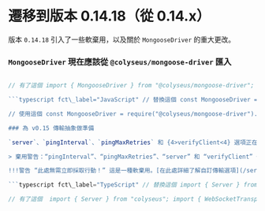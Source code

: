 # 遷移到版本 0.14.18（從 0.14.x）

版本 `0.14.18` 引入了一些軟棄用，以及關於 `MongooseDriver` 的重大更改。

### `MongooseDriver` 現在應該從 `@colyseus/mongoose-driver` 匯入

```typescript fct\_label="TypeScript" // 替換這個 import { MongooseDriver } from "colyseus/lib/matchmaker/drivers/MongooseDriver"

// 有了這個 import { MongooseDriver } from "@colyseus/mongoose-driver"; ``

```typescript fct\_label="JavaScript" // 替換這個 const MongooseDriver = require("colyseus/lib/matchmaker/drivers/MongooseDriver").MongooseDriver;

// 使用這個 const MongooseDriver = require("@colyseus/mongoose-driver").MongooseDriver; ``

### 為 v0.15 傳輸抽象做準備

`server`、`pingInterval`、`pingMaxRetries` 和 {4>verifyClient<4} 選項正在軟棄用。這些選項現在是預設 `WebSocketTransport` 實作的一部分。

> 棄用警告：“pingInterval”、“pingMaxRetries”、“server” 和 “verifyClient” 伺服器選項將在 v0.15 上永久移至 WebSocketTransport

!!!警告 “此處無需立即採取行動！” 這是一種軟棄用。[在此處詳細了解自訂傳輸選項](/server/transport)。

```typescript fct\_label="TypeScript" // 替換這個 import { Server } from "colyseus"; const gameServer = new Server({ server: http.createServer(app), pingInterval:5000, pingMaxRetries:3, })

// 有了這個  import { Server } from "colyseus"; import { WebSocketTransport } from "@colyseus/ws-transport"; const gameServer = new Server({ transport: new WebSocketTransport({ server: http.createServer(app), pingInterval:5000, pingMaxRetries:3, }) }); ```
